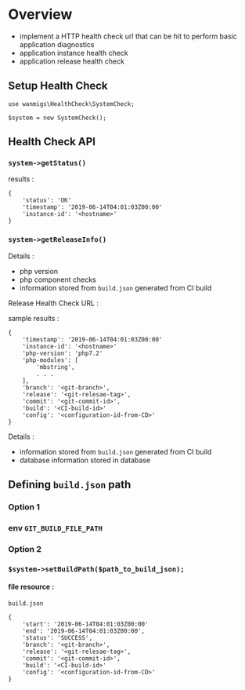 # Overview
- implement a HTTP health check url that can be hit to perform basic application diagnostics
- application instance health check
- application release health check

## Setup Health Check

```
use wanmigs\HealthCheck\SystemCheck;

$system = new SystemCheck();
```

## Health Check API

### `system->getStatus()`

results :
```
{
    'status': 'OK'
    'timestamp': '2019-06-14T04:01:03Z00:00'
    'instance-id': '<hostname>'
}
```


### `system->getReleaseInfo()`

Details :
- php version
- php component checks
- information stored from `build.json` generated from CI build

Release Health Check URL :



sample results :
```
{
    'timestamp': '2019-06-14T04:01:03Z00:00'
    'instance-id': '<hostname>'
    'php-version': 'php7.2'
    'php-modules': [
        'mbstring',
        . . .
    ],
    'branch': '<git-branch>',
    'release': '<git-relesae-tag>',
    'commit': '<git-commit-id>',
    'build': '<CI-build-id>'
    'config': '<configuration-id-from-CD>'
}
```

Details :
- information stored from `build.json` generated from CI build
- database information stored in database

## Defining `build.json` path

### Option 1
### env `GIT_BUILD_FILE_PATH`

### Option 2 
### `$system->setBuildPath($path_to_build_json);`

#### file resource :

`build.json`

```
{
    'start': '2019-06-14T04:01:03Z00:00'
    'end': '2019-06-14T04:01:03Z00:00',
    'status': 'SUCCESS',
    'branch': '<git-branch>',
    'release': '<git-relesae-tag>',
    'commit': '<git-commit-id>',
    'build': '<CI-build-id>'
    'config': '<configuration-id-from-CD>'
}

```
